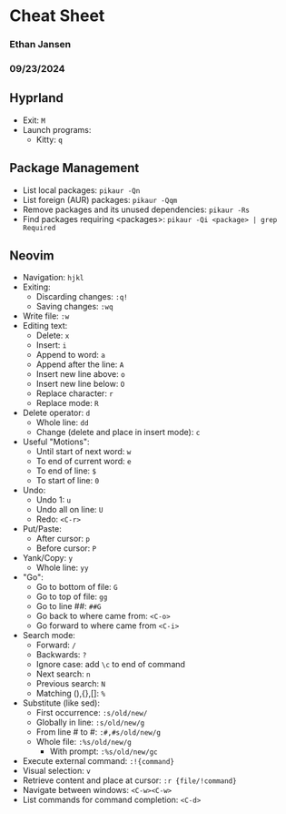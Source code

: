 # Cheat Sheet
### Ethan Jansen
### 09/23/2024

## Hyprland
* Exit: `M`
* Launch programs:
    * Kitty: `q`

## Package Management
* List local packages: `pikaur -Qn`
* List foreign (AUR) packages: `pikaur -Qqm`
* Remove packages and its unused dependencies: `pikaur -Rs`
* Find packages requiring \<packages\>: `pikaur -Qi <package> | grep Required`

## Neovim
* Navigation: `hjkl`
* Exiting:
    * Discarding changes: `:q!`
    * Saving changes: `:wq`
* Write file: `:w`
* Editing text:
    * Delete: `x`
    * Insert: `i`
    * Append to word: `a`
    * Append after the line: `A`
    * Insert new line above: `o`
    * Insert new line below: `O`
    * Replace character: `r`
    * Replace mode: `R`
* Delete operator: `d`
    * Whole line: `dd`
    * Change (delete and place in insert mode): `c`
* Useful "Motions":
    * Until start of next word: `w`
    * To end of current word: `e`
    * To end of line: `$`
    * To start of line: `0`
* Undo:
    * Undo 1: `u`
    * Undo all on line: `U`
    * Redo: `<C-r>`
* Put/Paste:
    * After cursor: `p`
    * Before cursor: `P`
* Yank/Copy: `y`
    * Whole line: `yy`
* "Go":
    * Go to bottom of file: `G`
    * Go to top of file: `gg`
    * Go to line ##: `##G`
    * Go back to where came from: `<C-o>`
    * Go forward to where came from `<C-i>`
* Search mode:
    * Forward: `/`
    * Backwards: `?`
    * Ignore case: add `\c` to end of command
    * Next search: `n`
    * Previous search: `N`
    * Matching (),{},[]: `%`
* Substitute (like sed):
    * First occurrence: `:s/old/new/`
    * Globally in line: `:s/old/new/g`
    * From line # to #: `:#,#s/old/new/g`
    * Whole file: `:%s/old/new/g`
        * With prompt: `:%s/old/new/gc`
* Execute external command: `:!{command}`
* Visual selection: `v`
* Retrieve content and place at cursor: `:r {file/!command}`
* Navigate between windows: `<C-w><C-w>`
* List commands for command completion: `<C-d>`

